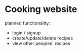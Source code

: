 # Cooking website

planned functionality:

- login / signup
- create/update/delete recipes
- view other peoples' recipes
